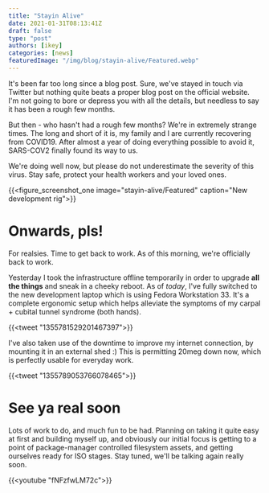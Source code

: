```yaml
---
title: "Stayin Alive"
date: 2021-01-31T08:13:41Z
draft: false
type: "post"
authors: [ikey]
categories: [news]
featuredImage: "/img/blog/stayin-alive/Featured.webp"
---
```


It's been far too long since a blog post. Sure, we've stayed in touch via
Twitter but nothing quite beats a proper blog post on the official website.
I'm not going to bore or depress you with all the details, but needless to
say it has been a rough few months.

But then - who hasn't had a rough few months? We're in extremely strange times.
The long and short of it is, my family and I are currently recovering from COVID19.
After almost a year of doing everything possible to avoid it, SARS-COV2 finally
found its way to us.

We're doing well now, but please do not underestimate the severity of this virus.
Stay safe, protect your health workers and your loved ones.

{{<figure_screenshot_one image="stayin-alive/Featured" caption="New development rig">}}

# Onwards, pls!

For realsies. Time to get back to work. As of this morning, we're officially back to work.

Yesterday I took the infrastructure offline temporarily in order to upgrade **all the things**
and sneak in a cheeky reboot. As of _today_, I've fully switched to the new development laptop
which is using Fedora Workstation 33. It's a complete ergonomic setup which helps alleviate the
symptoms of my carpal + cubital tunnel syndrome (both hands).

{{<tweet "1355781529201467397">}}

I've also taken use of the downtime to improve my internet connection, by mounting it in an external
shed :) This is permitting 20meg down now, which is perfectly usable for everyday work.

{{<tweet "1355789053766078465">}}

# See ya real soon

Lots of work to do, and much fun to be had. Planning on taking it quite easy at first and building myself
up, and obviously our initial focus is getting to a point of package-manager controlled filesystem
assets, and getting ourselves ready for ISO stages. Stay tuned, we'll be talking again really soon.

{{<youtube "fNFzfwLM72c">}}
